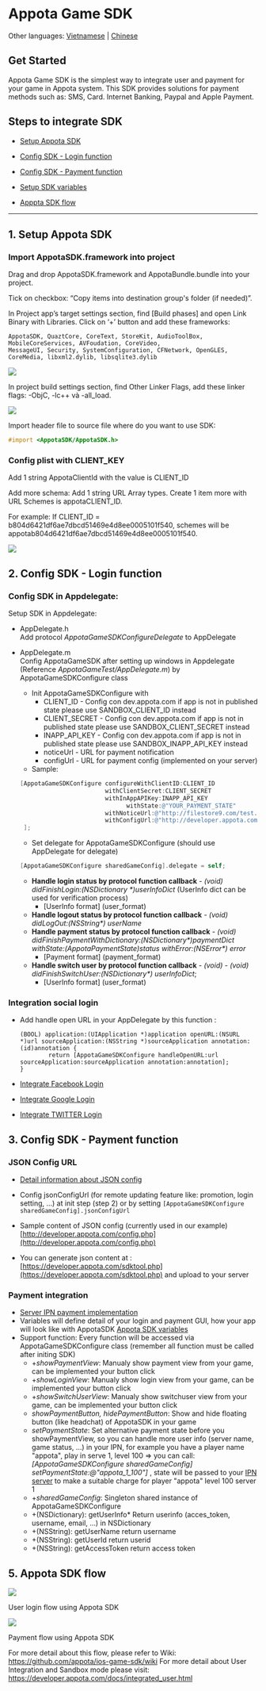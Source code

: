 # Appota Game SDK
Other languages: [Vietnamese](README.md) | [Chinese](README_CN.md)

## Get Started

Appota Game SDK is the simplest way to integrate user and payment for
your game in Appota system. This SDK provides solutions for payment
methods such as: SMS, Card. Internet Banking, Paypal and Apple Payment.

## Steps to integrate SDK

* [Setup Appota SDK](#1-setup-appota-sdk)

* [Config SDK - Login function](#2-config-sdk---login-function)

* [Config SDK - Payment function](#3-config-sdk---payment-function)
 
* [Setup SDK variables](#4-setup-sdk-variables)

* [Apppta SDK flow](#5-appota--sdk-flow)

-------------------------------

## 1. Setup Appota SDK

### Import AppotaSDK.framework into project

Drag and drop AppotaSDK.framework and AppotaBundle.bundle into your project.

Tick on checkbox: “Copy items into destination group's folder (if needed)”.

In Project app’s target settings section, find [Build phases] and open
Link Binary with Libraries. Click on ‘+’ button and add these frameworks:

```
AppotaSDK, QuaztCore, CoreText, StoreKit, AudioToolBox, MobileCoreServices, AVFoudation, CoreVideo,
MessageUI, Security, SystemConfiguration, CFNetwork, OpenGLES, CoreMedia, libxml2.dylib, libsqlite3.dylib
```

![](docs/vn/step1.jpg)

In project build settings section, find Other Linker Flags, add these linker flags: -ObjC, -lc++ và -all_load.

![](docs/vn/step2.jpg)

Import header file to source file where do you want to use SDK:

``` objective-c
#import <AppotaSDK/AppotaSDK.h>
```

### Config plist with CLIENT_KEY

Add 1 string AppotaClientId with the value is CLIENT_ID

Add more schema: Add 1 string URL Array types. Create 1 item more with URL Schemes is appotaCLIENT_ID.

For example: If CLIENT_ID = b804d6421df6ae7dbcd51469e4d8ee0005101f540,
schemes will be appotab804d6421df6ae7dbcd51469e4d8ee0005101f540.

![](docs/vn/step3.jpg)
 
## 2. Config SDK - Login function

### Config SDK in Appdelegate:

Setup SDK in Appdelegate:

- AppDelegate.h			
Add protocol *AppotaGameSDKConfigureDelegate* to AppDelegate

- AppDelegate.m			
Config AppotaGameSDK after setting up windows in Appdelegate (Reference *AppotaGameTest/AppDelegate.m*) by AppotaGameSDKConfigure class
	* Init AppotaGameSDKConfigure with 
		* CLIENT_ID - Config con dev.appota.com if app is not in published state please use SANDBOX_CLIENT_ID instead
		* CLIENT_SECRET - Config con dev.appota.com if app is not in published state please use SANDBOX_CLIENT_SECRET instead
		* INAPP_API_KEY - Config con dev.appota.com if app is not in published state please use SANDBOX_INAPP_API_KEY instead
		* noticeUrl - URL for payment notification
		* configUrl - URL for payment config (implemented on your server)
	* Sample:
	
	``` objective-c
    [AppotaGameSDKConfigure configureWithClientID:CLIENT_ID
                            withClientSecret:CLIENT_SECRET
                            withInAppAPIKey:INAPP_API_KEY
                                  withState:@"YOUR_PAYMENT_STATE"                            
                            withNoticeUrl:@"http://filestore9.com/test.php"
                            withConfigUrl:@"http://developer.appota.com/config.php"
     ];
	```
	* Set delegate for AppotaGameSDKConfigure (should use AppDelegate for delegate)
	
	``` objective-c
    [AppotaGameSDKConfigure sharedGameConfig].delegate = self;	
	```		
	* **Handle login status by protocol function callback** _- (void) didFinishLogin:(NSDictionary *)userInfoDict_ (UserInfo dict can be used for verification process)
		* [UserInfo format] (user_format)
	* **Handle logout status by protocol function callback** _- (void) didLogOut:(NSString*) userName_
	* **Handle payment status by protocol function callback** _- (void) didFinishPaymentWithDictionary:(NSDictionary*)paymentDict withState:(AppotaPaymentState)status withError:(NSError*) error_
		* [Payment format] (payment_format)
	* **Handle switch user by protocol function callback** _- (void) - (void) didFinishSwitchUser:(NSDictionary*) userInfoDict_;
		* [UserInfo format] (user_format)
	
###  Integration social login
* Add handle open URL in your AppDelegate by this function :
		
	```objc
	(BOOL) application:(UIApplication *)application openURL:(NSURL *)url sourceApplication:(NSString *)sourceApplication annotation:(id)annotation {
    		return [AppotaGameSDKConfigure handleOpenURL:url sourceApplication:sourceApplication annotation:annotation];
	}
	```
		
* [Integrate Facebook Login](FBLOGIN_INTEGRATION_EN.md)
* [Integrate Google Login](GGLOGIN_INTEGRATION_EN.md)
* [Integrate TWITTER Login](TWITTERLOGIN_INTEGRATION_EN.md)

## 3. Config SDK - Payment function

###  JSON Config URL
- [Detail information about JSON config](JSON_CONFIG_EN.md)
- Config jsonConfigUrl (for remote updating feature like: promotion, login setting, …) at init step (step 2) or by setting `[AppotaGameSDKConfigure sharedGameConfig].jsonConfigUrl`
- Sample content of JSON config (currently used in our example) [http://developer.appota.com/config.php](http://developer.appota.com/config.php)

- You can generate json content at : [https://developer.appota.com/sdktool.php](https://developer.appota.com/sdktool.php) and upload to your server

### Payment integration
- [Server IPN payment implementation](https://github.com/appota/ios-game-sdk/wiki)
- Variables will define detail of your login and payment GUI, how your app will look like with AppotaSDK [Appota SDK variables](VAR_EN.md)
- Support function: Every function will be accessed via AppotaGameSDKConfigure class (remember all function must be called after initing SDK)
	* +*showPaymentView*: Manualy show payment view from your game, can be implemented your button click
	* +*showLoginView*: Manualy show login view from your game, can be implemented your button click
	* +*showSwitchUserView*: Manualy show switchuser view from your game, can be implemented your button click	
	* *showPaymentButton, hidePaymentButton*: Show and hide floating button (like headchat) of AppotaSDK in your game
	* *setPaymentState*: Set alternative payment state before you showPaymentView, so you can handle more user info (server name, game status, …) in your IPN, for example you have a player name "appota", play in serve 1, level 100 => you can call: *[AppotaGameSDKConfigure sharedGameConfig] setPaymentState:@"appota_1_100"]* , state will be passed to your [IPN server](https://github.com/appota/ios-game-sdk/wiki) to make a suitable charge for player "appota" level 100 server 1
	* +*sharedGameConfig*: Singleton shared instance of AppotaGameSDKConfigure
	* +(NSDictionary): getUserInfo* Return userinfo (acces_token, username, email, …) in NSDictionary
	* +(NSString): getUserName return username
	* +(NSString): getUserId return userid
	* +(NSString): getAccessToken return access token	

## 5. Appota  SDK flow

![](docs/user_flow.png)

User login flow using Appota SDK

![](docs/payment_flow.png)

Payment flow using Appota SDK

For more detail about this flow, please refer to Wiki: https://github.com/appota/ios-game-sdk/wiki
For more detail about User Integration and Sandbox mode please visit: https://developer.appota.com/docs/integrated_user.html
